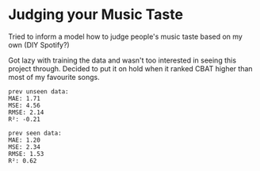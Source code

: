 # Judging your Music Taste

Tried to inform a model how to judge people's music taste based on my own (DIY Spotify?)

Got lazy with training the data and wasn't too interested in seeing this project through. Decided to put it on hold when it ranked CBAT higher than most of my favourite songs.

```
prev unseen data:
MAE: 1.71
MSE: 4.56
RMSE: 2.14
R²: -0.21

prev seen data:
MAE: 1.20
MSE: 2.34
RMSE: 1.53
R²: 0.62
```